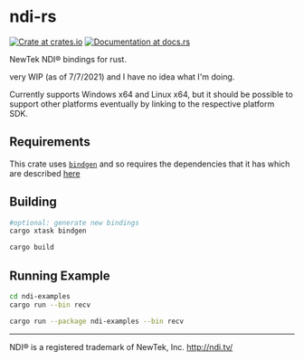 # ndi-rs

[![Crate at crates.io](https://img.shields.io/crates/v/ndi.svg)](https://crates.io/crates/ndi)
[![Documentation at docs.rs](https://shields.io/docsrs/ndi)](https://docs.rs/ndi/)


NewTek NDI® bindings for rust.

very WIP (as of 7/7/2021) and I have no idea what I'm doing.

Currently supports Windows x64 and Linux x64, but it should be possible to support other platforms eventually by linking to the respective platform SDK.

## Requirements
This crate uses [`bindgen`](https://docs.rs/bindgen/0.58.1/bindgen/) and so requires the dependencies that it has which are described [here](https://rust-lang.github.io/rust-bindgen/requirements.html)

## Building

```sh
#optional: generate new bindings
cargo xtask bindgen

cargo build
```


## Running Example


```sh
cd ndi-examples
cargo run --bin recv
```

```sh
cargo run --package ndi-examples --bin recv
```


-----

NDI® is a registered trademark of NewTek, Inc.
http://ndi.tv/
